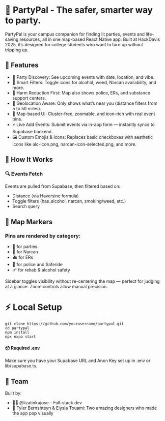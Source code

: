 # 🥳 PartyPal - The safer, smarter way to party.

PartyPal is your campus companion for finding lit parties, events and life-saving resources, all in one map-based React Native app. Built at HackDavis 2025, it’s designed for college students who want to turn up without tripping up.

## 🚀 Features
- 🎉 Party Discovery: See upcoming events with date, location, and vibe.
- 🍻 Smart Filters: Toggle icons for alcohol, weed, Narcan availability, and more.
- 🧠 Harm Reduction First: Map also shows police, ERs, and substance support centers.
- 🧭 Geolocation Aware: Only shows what’s near you (distance filters from 5 to 50 miles).
- 📍 Map-based UI: Cluster-free, zoomable, and icon-rich with real event pins.
- ⚡ Live Add Events: Submit events via in-app form — instantly syncs to Supabase backend.
- 🖼️ Custom Emojis & Icons: Replaces basic checkboxes with aesthetic icons like alc-icon.png, narcan-icon-selected.png, and more.


## 🧪 How It Works
### 🔍 Events Fetch
Events are pulled from Supabase, then filtered based on:
- Distance (via Haversine formula)
- Toggle filters (has_alcohol, narcan, smoking/weed, etc.)
- Search query

## 🧭 Map Markers
### Pins are rendered by category:
- 🎉 for parties
- 💊 for Narcan
- 🚑 for ERs
- 🚓 for police and Saferide
- 🩹 for rehab & alcohol safety

Sidebar toggles visibility without re-centering the map — perfect for judging at a glance. Zoom controls allow manual precision.

# ⚡ Local Setup
````
git clone https://github.com/yourusername/partypal.git
cd partypal
npm install
npx expo start
````

#### 📦 Required .env
Make sure you have your Supabase URL and Anon Key set up in .env or lib/supabase.ts.


## 🙌 Team
Built by:
- 👩‍💻 @lizatinkujose – Full-stack dev
- 🎨 Tyler Bernshteyn & Elysia Touami: Two amazing designers who made the app pop visually

